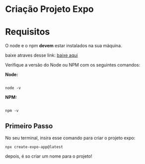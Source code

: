 # Criação Projeto Expo

  
  
  

# Requisitos

  

O node e o npm **devem** estar instalados na sua máquina.

  

baixe atraves desse link: [baixe aqui](https://nodejs.org/pt/download)

  

Verifique a versão do Node ou NPM com os seguintes comandos:

  

**Node:**

```

node -v

```

**NPM:**

```

npm -v

```

## Primeiro Passo

No seu terminal, insira esse comando para criar o projeto expo:
```
npx create-expo-app@latest
```
depois, é so criar um nome para o projeto!

